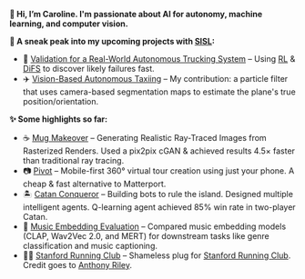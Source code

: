**👋 Hi, I’m Caroline. I'm passionate about AI for autonomy, machine learning, and computer vision.**

**🤖 A sneak peak into my upcoming projects with [SISL](https://github.com/sisl):**
- 🚚 [Validation for a Real-World Autonomous Trucking System](https://github.com/sisl/SimpleADPStack) – Using [RL](https://arxiv.org/abs/1902.01909) & [DiFS](https://arxiv.org/abs/2506.08459) to discover likely failures fast.  
- ✈️ [Vision-Based Autonomous Taxiing](https://github.com/sisl/VisualTaxiULI) – My contribution: a particle filter that uses camera-based segmentation maps to estimate the plane's true position/orientation. 

**✨ Some highlights so far:**
- ☕ [Mug Makeover](https://github.com/thomas-yim/cs231n-final) – Generating Realistic Ray-Traced Images from Rasterized Renders. Used a pix2pix cGAN & achieved results 4.5× faster than traditional ray tracing.
- 📷 [Pivot](https://github.com/cs210/Pivot) – Mobile-first 360° virtual tour creation using just your phone. A cheap & fast alternative to Matterport.  
- 🏝️ [Catan Conqueror](https://github.com/Proud19/catan238) – Building bots to rule the island. Designed multiple intelligent agents. Q-learning agent achieved 85% win rate in two-player Catan.  
- 🎵 [Music Embedding Evaluation](https://github.com/yourusername/music-embedding) – Compared music embedding models (CLAP, Wav2Vec 2.0, and MERT) for downstream tasks like genre classification and music captioning. 
- 🏃‍♀️ [Stanford Running Club](https://github.com/pythonicode/src) – Shameless plug for [Stanford Running Club](https://stanfordrunningclub.com/). Credit goes to [Anthony Riley](github.com/pythonicode).
